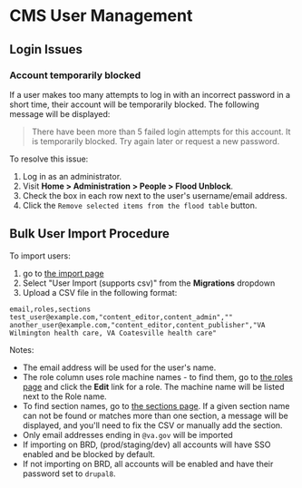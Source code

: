 # CMS User Management

## Login Issues

### Account temporarily blocked

If a user makes too many attempts to log in with an incorrect password in a short time, their account will be temporarily blocked. The following message will be displayed:

> There have been more than 5 failed login attempts for this account. It is temporarily blocked. Try again later or request a new password.

To resolve this issue:
1. Log in as an administrator.
1. Visit **Home > Administration > People > Flood Unblock**.
1. Check the box in each row next to the user's username/email address.
1. Click the `Remove selected items from the flood table` button.

## Bulk User Import Procedure

To import users:

1. go to [the import page](https://prod.cms.va.gov/migrate_source_ui)
1. Select "User Import (supports csv)" from the **Migrations** dropdown
1. Upload a CSV file in the following format:
```
email,roles,sections
test_user@example.com,"content_editor,content_admin",""
another_user@example.com,"content_editor,content_publisher","VA Wilmington health care, VA Coatesville health care"
```

Notes:
- The email address will be used for the user's name.
- The role column uses role machine names - to find them, go to [the roles page](https://prod.cms.va.gov/admin/people/roles) and click the **Edit** link for a role. The machine name will be listed next to the Role name.
- To find section names, go to [the sections page](https://prod.cms.va.gov/admin/structure/taxonomy/manage/administration/overview). If a given section name can not be found or matches more than one section, a message will be displayed, and you'll need to fix the CSV or manually add the section.
- Only email addresses ending in `@va.gov` will be imported
- If importing on BRD, (prod/staging/dev) all accounts will have SSO enabled and be blocked by default.
- If not importing on BRD, all accounts will be enabled and have their password set to `drupal8`.
